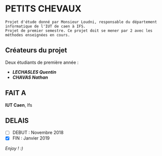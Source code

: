 # PETITS CHEVAUX
    Projet d'étude donné par Monsieur Loudni, responsable du département informatique de l'IUT de caen à IFS. 
    Projet de premier semestre. Ce projet doit se mener par 2 avec les méthodes enseignées en cours.

## Créateurs du projet

Deux étudiants de première année :
- ***LECHASLES Quentin*** 
- ***CHAVAS Nathan***

## FAIT A  
**IUT Caen**, Ifs

## DELAIS
- [ ] DEBUT    :   Novembre 2018
- [x] FIN      :   Janvier 2019

*Enjoy ! :)*

